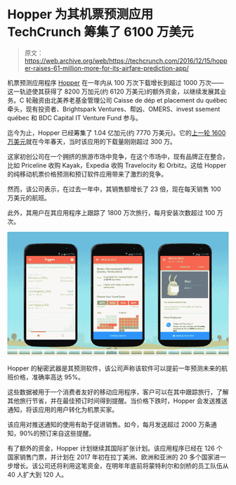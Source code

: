# Hopper 为其机票预测应用 TechCrunch 筹集了 6100 万美元

> 原文：<https://web.archive.org/web/https://techcrunch.com/2016/12/15/hopper-raises-61-million-more-for-its-airfare-prediction-app/>

机票预测应用程序 [Hopper](https://web.archive.org/web/20221209113456/http://hopper.com/) 在一年内从 100 万次下载增长到超过 1000 万次——这一轨迹使其获得了 8200 万加元(约 6120 万美元)的额外资金，以继续发展其业务。C 轮融资由北美养老基金管理公司 Caisse de dép et placement du québec 牵头，现有投资者、Brightspark Ventures、帮凶、OMERS、invest ssement québec 和 BDC Capital IT Venture Fund 参与。

迄今为止，Hopper 已经筹集了 1.04 亿加元(约 7770 万美元)。它的[上一轮 1600 万美元](https://web.archive.org/web/20221209113456/https://beta.techcrunch.com/2016/03/29/hopper-raises-16-million-for-a-travel-app-that-tells-you-the-best-time-to-fly/)就在今年春天，当时该应用的下载量刚刚超过 300 万。

这家初创公司在一个拥挤的旅游市场中竞争，在这个市场中，现有品牌正在整合，比如 Priceline 收购 Kayak，Expedia 收购 Travelocity 和 Orbitz。这给 Hopper 的纯移动机票价格预测和预订软件应用带来了激烈的竞争。

然而，该公司表示，在过去一年中，其销售额增长了 23 倍，现在每天销售 100 万美元的航班。

此外，其用户在其应用程序上跟踪了 1800 万次旅行，每月安装次数超过 100 万次。

![hopper-android](img/a5cb439a45a94a03968d96552050c0d7.png)

Hopper 的秘密武器是其预测软件，该公司声称该软件可以提前一年预测未来的航班价格，准确率高达 95%。

这些数据被用于一个消费者友好的移动应用程序，客户可以在其中跟踪旅行，了解其他旅行节省，并在最佳预订时间得到提醒。当价格下跌时，Hopper 会发送推送通知，将该应用的用户转化为机票买家。

该应用对推送通知的使用有助于促进销售。如今，每月发送超过 2000 万条通知，90%的预订来自这些提醒。

有了额外的资金，Hopper 计划继续其国际扩张计划。该应用程序已经在 126 个国家销售门票，并计划在 2017 年初在拉丁美洲、欧洲和亚洲的 20 多个国家进一步增长。该公司还将利用这笔资金，在明年年底前将蒙特利尔和剑桥的员工队伍从 40 人扩大到 120 人。